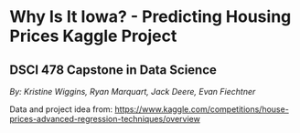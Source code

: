 # Why Is It Iowa? - Predicting Housing Prices Kaggle Project
## DSCI 478 Capstone in Data Science
*By: Kristine Wiggins, Ryan Marquart, Jack Deere, Evan Fiechtner*

Data and project idea from: https://www.kaggle.com/competitions/house-prices-advanced-regression-techniques/overview
